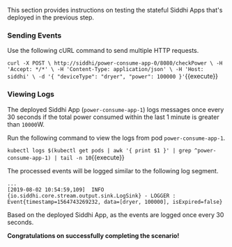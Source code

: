 This section provides instructions on testing the stateful Siddhi Apps that's deployed in the previous step.

### Sending Events 

Use the following cURL command to send multiple HTTP requests. 

`
    curl -X POST \
    http://siddhi/power-consume-app-0/8080/checkPower \
    -H 'Accept: */*' \
    -H 'Content-Type: application/json' \
    -H 'Host: siddhi' \
    -d '{
    "deviceType": "dryer",
    "power": 100000
    }'
`{{execute}}

### Viewing Logs 

The deployed Siddhi App (`power-consume-app-1`) logs messages once every 30 seconds if the total power consumed within the last 1 minute is greater than `10000`W.

Run the following command to view the logs from pod `power-consume-app-1`. 

`kubectl logs $(kubectl get pods | awk '{ print $1 }' | grep ^power-consume-app-1) | tail -n 10`{{execute}}

The processed events will be logged similar to the following log segment.

```
...
[2019-08-02 10:54:59,109]  INFO {io.siddhi.core.stream.output.sink.LogSink} - LOGGER : Event{timestamp=1564743269232, data=[dryer, 100000], isExpired=false}
```

Based on the deployed Siddhi App, as the events are logged once every 30 seconds.

**Congratulations on successfully completing the scenario!**